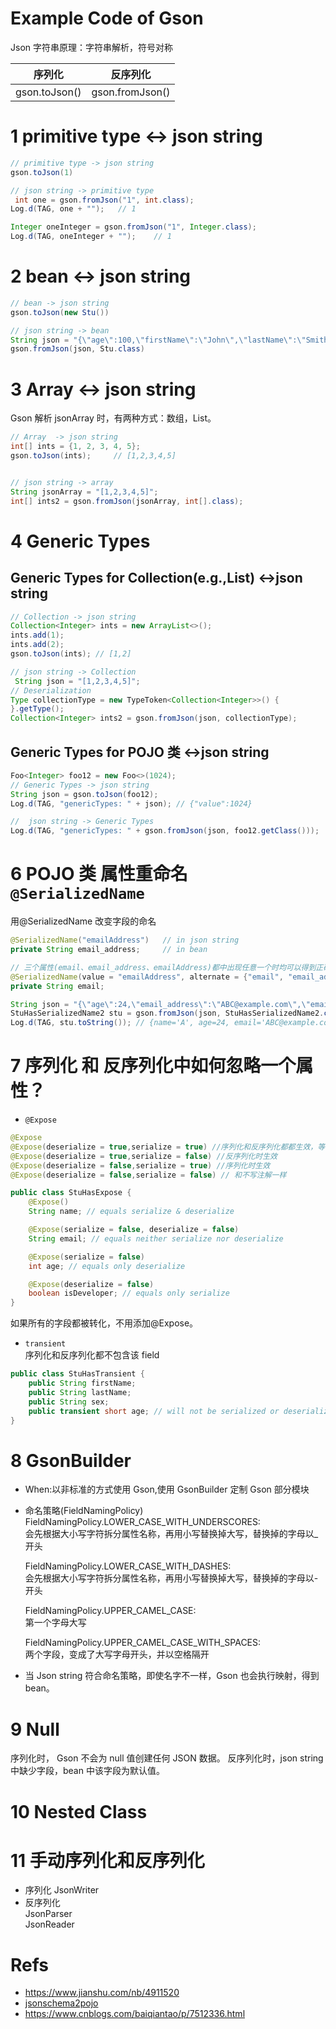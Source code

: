 # Example Code of Gson

Json 字符串原理：字符串解析，符号对称

| 序列化        | 反序列化        |
| ------------- | --------------- |
| gson.toJson() | gson.fromJson() |

# 1 primitive type <-> json string

```java
// primitive type -> json string
gson.toJson(1)

// json string -> primitive type
 int one = gson.fromJson("1", int.class);
Log.d(TAG, one + "");   // 1

Integer oneInteger = gson.fromJson("1", Integer.class);
Log.d(TAG, oneInteger + "");    // 1
```

# 2 bean <-> json string

```java
// bean -> json string
gson.toJson(new Stu())

// json string -> bean
String json = "{\"age\":100,\"firstName\":\"John\",\"lastName\":\"Smith\",\"sex\":\"male\"}";
gson.fromJson(json, Stu.class)
```

# 3 Array <-> json string

Gson 解析 jsonArray 时，有两种方式：数组，List。

```java
// Array  -> json string
int[] ints = {1, 2, 3, 4, 5};
gson.toJson(ints);     // [1,2,3,4,5]


// json string -> array
String jsonArray = "[1,2,3,4,5]";
int[] ints2 = gson.fromJson(jsonArray, int[].class);
```

# 4 Generic Types

## Generic Types for Collection(e.g.,List) <->json string

```java
// Collection -> json string
Collection<Integer> ints = new ArrayList<>();
ints.add(1);
ints.add(2);
gson.toJson(ints); // [1,2]

// json string -> Collection
 String json = "[1,2,3,4,5]";
// Deserialization
Type collectionType = new TypeToken<Collection<Integer>>() {
}.getType();
Collection<Integer> ints2 = gson.fromJson(json, collectionType);
```

## Generic Types for POJO 类 <->json string

```java
Foo<Integer> foo12 = new Foo<>(1024);
// Generic Types -> json string
String json = gson.toJson(foo12);
Log.d(TAG, "genericTypes: " + json); // {"value":1024}

//  json string -> Generic Types
Log.d(TAG, "genericTypes: " + gson.fromJson(json, foo12.getClass()));   // {value=1024.0}
```

# 6 POJO 类 属性重命名 `@SerializedName`

用@SerializedName 改变字段的命名

```java
@SerializedName("emailAddress")   // in json string
private String email_address;     // in bean
```

```java
// 三个属性(email、email_address、emailAddress)都中出现任意一个时均可以得到正确的结果. 当多种情况同时出时，以最后一个出现的值为准
@SerializedName(value = "emailAddress", alternate = {"email", "email_address"})
private String email;

String json = "{\"age\":24,\"email_address\":\"ABC@example.com\",\"email\":\"ABC@example.com\",\"name\":\"A\"}";
StuHasSerializedName2 stu = gson.fromJson(json, StuHasSerializedName2.class);
Log.d(TAG, stu.toString()); // {name='A', age=24, email='ABC@example.com'}
```

# 7 序列化 和 反序列化中如何忽略一个属性？

- `@Expose`

```java
@Expose
@Expose(deserialize = true,serialize = true) //序列化和反序列化都都生效，等价于上一条
@Expose(deserialize = true,serialize = false) //反序列化时生效
@Expose(deserialize = false,serialize = true) //序列化时生效
@Expose(deserialize = false,serialize = false) // 和不写注解一样
```

```java
public class StuHasExpose {
    @Expose()
    String name; // equals serialize & deserialize

    @Expose(serialize = false, deserialize = false)
    String email; // equals neither serialize nor deserialize

    @Expose(serialize = false)
    int age; // equals only deserialize

    @Expose(deserialize = false)
    boolean isDeveloper; // equals only serialize
}
```

如果所有的字段都被转化，不用添加@Expose。

- `transient`  
  序列化和反序列化都不包含该 field

```java
public class StuHasTransient {
    public String firstName;
    public String lastName;
    public String sex;
    public transient short age; // will not be serialized or deserialized
}
```

# 8 GsonBuilder

- When:以非标准的方式使用 Gson,使用 GsonBuilder 定制 Gson 部分模块
- 命名策略(FieldNamingPolicy)  
  FieldNamingPolicy.LOWER_CASE_WITH_UNDERSCORES:  
  会先根据大小写字符拆分属性名称，再用小写替换掉大写，替换掉的字母以\_开头

  FieldNamingPolicy.LOWER_CASE_WITH_DASHES:  
   会先根据大小写字符拆分属性名称，再用小写替换掉大写，替换掉的字母以-开头

  FieldNamingPolicy.UPPER_CAMEL_CASE:  
  第一个字母大写

  FieldNamingPolicy.UPPER_CAMEL_CASE_WITH_SPACES:  
   两个字段，变成了大写字母开头，并以空格隔开

- 当 Json string 符合命名策略，即使名字不一样，Gson 也会执行映射，得到 bean。

# 9 Null

序列化时， Gson 不会为 null 值创建任何 JSON 数据。
反序列化时，json string 中缺少字段，bean 中该字段为默认值。

# 10 Nested Class

# 11 手动序列化和反序列化

- 序列化
  JsonWriter
- 反序列化  
  JsonParser  
  JsonReader

# Refs

- https://www.jianshu.com/nb/4911520
- [jsonschema2pojo](http://www.jsonschema2pojo.org/)
- https://www.cnblogs.com/baiqiantao/p/7512336.html
